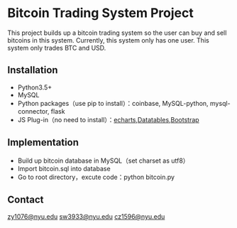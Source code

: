 # Bitcoin Trading System Project

This project builds up a bitcoin trading system so the user can buy and sell bitcoins in this system. Currently, this system only has one user. This system only trades BTC and USD.

## Installation

- Python3.5+
- MySQL
- Python packages（use pip to install）：coinbase, MySQL-python, mysql-connector, flask
- JS Plug-in（no need to install）：[echarts](http://echarts.baidu.com/echarts2/doc/example.html),[Datatables](https://datatables.net/),[Bootstrap](http://getbootstrap.com/)

## Implementation

- Build up bitcoin database in MySQL（set charset as utf8）
- Import bitcoin.sql into database
- Go to root directory，excute code：python bitcoin.py

## Contact

zy1076@nyu.edu sw3933@nyu.edu cz1596@nyu.edu 

